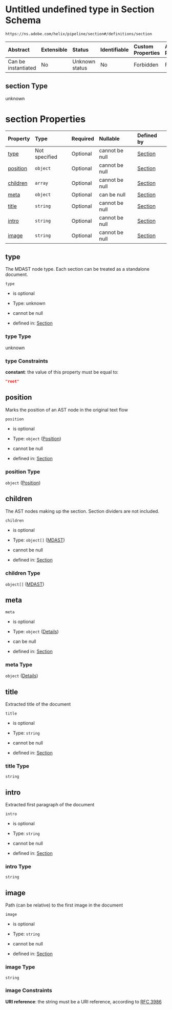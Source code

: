 # Untitled undefined type in Section Schema

```txt
https://ns.adobe.com/helix/pipeline/section#/definitions/section
```



| Abstract            | Extensible | Status         | Identifiable | Custom Properties | Additional Properties | Access Restrictions | Defined In                                                          |
| :------------------ | :--------- | :------------- | :----------- | :---------------- | :-------------------- | :------------------ | :------------------------------------------------------------------ |
| Can be instantiated | No         | Unknown status | No           | Forbidden         | Forbidden             | none                | [section.schema.json\*](section.schema.json "open original schema") |

## section Type

unknown

# section Properties

| Property              | Type          | Required | Nullable       | Defined by                                                                                                                                           |
| :-------------------- | :------------ | :------- | :------------- | :--------------------------------------------------------------------------------------------------------------------------------------------------- |
| [type](#type)         | Not specified | Optional | cannot be null | [Section](section-definitions-section-properties-type.md "https://ns.adobe.com/helix/pipeline/section#/definitions/section/properties/type")         |
| [position](#position) | `object`      | Optional | cannot be null | [Section](mdast-properties-position.md "https://ns.adobe.com/helix/pipeline/position#/definitions/section/properties/position")                      |
| [children](#children) | `array`       | Optional | cannot be null | [Section](section-definitions-section-properties-children.md "https://ns.adobe.com/helix/pipeline/section#/definitions/section/properties/children") |
| [meta](#meta)         | `object`      | Optional | can be null    | [Section](meta-definitions-meta.md "https://ns.adobe.com/helix/pipeline/section#/definitions/section/properties/meta")                               |
| [title](#title)       | `string`      | Optional | cannot be null | [Section](meta-definitions-meta-properties-title.md "https://ns.adobe.com/helix/pipeline/section#/definitions/section/properties/title")             |
| [intro](#intro)       | `string`      | Optional | cannot be null | [Section](meta-definitions-meta-properties-intro.md "https://ns.adobe.com/helix/pipeline/section#/definitions/section/properties/intro")             |
| [image](#image)       | `string`      | Optional | cannot be null | [Section](meta-definitions-meta-properties-image.md "https://ns.adobe.com/helix/pipeline/section#/definitions/section/properties/image")             |

## type

The MDAST node type. Each section can be treated as a standalone document.

`type`

*   is optional

*   Type: unknown

*   cannot be null

*   defined in: [Section](section-definitions-section-properties-type.md "https://ns.adobe.com/helix/pipeline/section#/definitions/section/properties/type")

### type Type

unknown

### type Constraints

**constant**: the value of this property must be equal to:

```json
"root"
```

## position

Marks the position of an AST node in the original text flow

`position`

*   is optional

*   Type: `object` ([Position](mdast-properties-position.md))

*   cannot be null

*   defined in: [Section](mdast-properties-position.md "https://ns.adobe.com/helix/pipeline/position#/definitions/section/properties/position")

### position Type

`object` ([Position](mdast-properties-position.md))

## children

The AST nodes making up the section. Section dividers are not included.

`children`

*   is optional

*   Type: `object[]` ([MDAST](content-properties-mdast.md))

*   cannot be null

*   defined in: [Section](section-definitions-section-properties-children.md "https://ns.adobe.com/helix/pipeline/section#/definitions/section/properties/children")

### children Type

`object[]` ([MDAST](content-properties-mdast.md))

## meta



`meta`

*   is optional

*   Type: `object` ([Details](meta-definitions-meta.md))

*   can be null

*   defined in: [Section](meta-definitions-meta.md "https://ns.adobe.com/helix/pipeline/section#/definitions/section/properties/meta")

### meta Type

`object` ([Details](meta-definitions-meta.md))

## title

Extracted title of the document

`title`

*   is optional

*   Type: `string`

*   cannot be null

*   defined in: [Section](meta-definitions-meta-properties-title.md "https://ns.adobe.com/helix/pipeline/section#/definitions/section/properties/title")

### title Type

`string`

## intro

Extracted first paragraph of the document

`intro`

*   is optional

*   Type: `string`

*   cannot be null

*   defined in: [Section](meta-definitions-meta-properties-intro.md "https://ns.adobe.com/helix/pipeline/section#/definitions/section/properties/intro")

### intro Type

`string`

## image

Path (can be relative) to the first image in the document

`image`

*   is optional

*   Type: `string`

*   cannot be null

*   defined in: [Section](meta-definitions-meta-properties-image.md "https://ns.adobe.com/helix/pipeline/section#/definitions/section/properties/image")

### image Type

`string`

### image Constraints

**URI reference**: the string must be a URI reference, according to [RFC 3986](https://tools.ietf.org/html/rfc3986 "check the specification")
